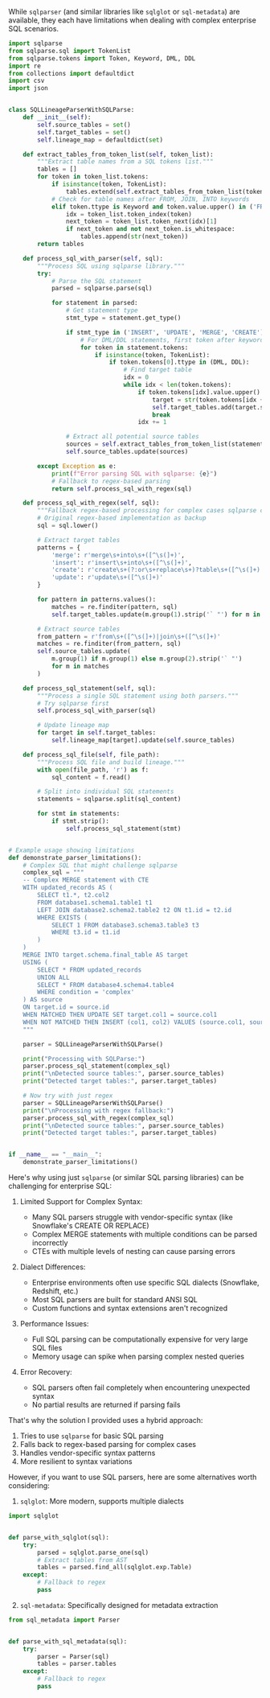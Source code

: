 
While `sqlparser` (and similar libraries like `sqlglot` or `sql-metadata`) are available, they each have limitations
when dealing with complex enterprise SQL scenarios. 

```python
import sqlparse
from sqlparse.sql import TokenList
from sqlparse.tokens import Token, Keyword, DML, DDL
import re
from collections import defaultdict
import csv
import json


class SQLLineageParserWithSQLParse:
    def __init__(self):
        self.source_tables = set()
        self.target_tables = set()
        self.lineage_map = defaultdict(set)

    def extract_tables_from_token_list(self, token_list):
        """Extract table names from a SQL tokens list."""
        tables = []
        for token in token_list.tokens:
            if isinstance(token, TokenList):
                tables.extend(self.extract_tables_from_token_list(token))
            # Check for table names after FROM, JOIN, INTO keywords
            elif token.ttype is Keyword and token.value.upper() in ('FROM', 'JOIN', 'INTO'):
                idx = token_list.token_index(token)
                next_token = token_list.token_next(idx)[1]
                if next_token and not next_token.is_whitespace:
                    tables.append(str(next_token))
        return tables

    def process_sql_with_parser(self, sql):
        """Process SQL using sqlparse library."""
        try:
            # Parse the SQL statement
            parsed = sqlparse.parse(sql)

            for statement in parsed:
                # Get statement type
                stmt_type = statement.get_type()

                if stmt_type in ('INSERT', 'UPDATE', 'MERGE', 'CREATE'):
                    # For DML/DDL statements, first token after keyword is usually target
                    for token in statement.tokens:
                        if isinstance(token, TokenList):
                            if token.tokens[0].ttype in (DML, DDL):
                                # Find target table
                                idx = 0
                                while idx < len(token.tokens):
                                    if token.tokens[idx].value.upper() in ('INTO', 'TABLE'):
                                        target = str(token.tokens[idx + 2])
                                        self.target_tables.add(target.strip('` "'))
                                        break
                                    idx += 1

                # Extract all potential source tables
                sources = self.extract_tables_from_token_list(statement)
                self.source_tables.update(sources)

        except Exception as e:
            print(f"Error parsing SQL with sqlparse: {e}")
            # Fallback to regex-based parsing
            return self.process_sql_with_regex(sql)

    def process_sql_with_regex(self, sql):
        """Fallback regex-based processing for complex cases sqlparse can't handle."""
        # Original regex-based implementation as backup
        sql = sql.lower()

        # Extract target tables
        patterns = {
            'merge': r'merge\s+into\s+([^\s(]+)',
            'insert': r'insert\s+into\s+([^\s(]+)',
            'create': r'create\s+(?:or\s+replace\s+)?table\s+([^\s(]+)',
            'update': r'update\s+([^\s(]+)'
        }

        for pattern in patterns.values():
            matches = re.finditer(pattern, sql)
            self.target_tables.update(m.group(1).strip('` "') for m in matches)

        # Extract source tables
        from_pattern = r'from\s+([^\s(]+)|join\s+([^\s(]+)'
        matches = re.finditer(from_pattern, sql)
        self.source_tables.update(
            m.group(1) if m.group(1) else m.group(2).strip('` "')
            for m in matches
        )

    def process_sql_statement(self, sql):
        """Process a single SQL statement using both parsers."""
        # Try sqlparse first
        self.process_sql_with_parser(sql)

        # Update lineage map
        for target in self.target_tables:
            self.lineage_map[target].update(self.source_tables)

    def process_sql_file(self, file_path):
        """Process SQL file and build lineage."""
        with open(file_path, 'r') as f:
            sql_content = f.read()

        # Split into individual SQL statements
        statements = sqlparse.split(sql_content)

        for stmt in statements:
            if stmt.strip():
                self.process_sql_statement(stmt)


# Example usage showing limitations
def demonstrate_parser_limitations():
    # Complex SQL that might challenge sqlparse
    complex_sql = """
    -- Complex MERGE statement with CTE
    WITH updated_records AS (
        SELECT t1.*, t2.col2 
        FROM database1.schema1.table1 t1
        LEFT JOIN database2.schema2.table2 t2 ON t1.id = t2.id
        WHERE EXISTS (
            SELECT 1 FROM database3.schema3.table3 t3
            WHERE t3.id = t1.id
        )
    )
    MERGE INTO target.schema.final_table AS target
    USING (
        SELECT * FROM updated_records
        UNION ALL
        SELECT * FROM database4.schema4.table4
        WHERE condition = 'complex'
    ) AS source
    ON target.id = source.id
    WHEN MATCHED THEN UPDATE SET target.col1 = source.col1
    WHEN NOT MATCHED THEN INSERT (col1, col2) VALUES (source.col1, source.col2);
    """

    parser = SQLLineageParserWithSQLParse()

    print("Processing with SQLParse:")
    parser.process_sql_statement(complex_sql)
    print("\nDetected source tables:", parser.source_tables)
    print("Detected target tables:", parser.target_tables)

    # Now try with just regex
    parser = SQLLineageParserWithSQLParse()
    print("\nProcessing with regex fallback:")
    parser.process_sql_with_regex(complex_sql)
    print("\nDetected source tables:", parser.source_tables)
    print("Detected target tables:", parser.target_tables)


if __name__ == "__main__":
    demonstrate_parser_limitations()

```

Here's why using just `sqlparse` (or similar SQL parsing libraries) can be challenging for enterprise SQL:

1. Limited Support for Complex Syntax:
    - Many SQL parsers struggle with vendor-specific syntax (like Snowflake's CREATE OR REPLACE)
    - Complex MERGE statements with multiple conditions can be parsed incorrectly
    - CTEs with multiple levels of nesting can cause parsing errors

2. Dialect Differences:
    - Enterprise environments often use specific SQL dialects (Snowflake, Redshift, etc.)
    - Most SQL parsers are built for standard ANSI SQL
    - Custom functions and syntax extensions aren't recognized

3. Performance Issues:
    - Full SQL parsing can be computationally expensive for very large SQL files
    - Memory usage can spike when parsing complex nested queries

4. Error Recovery:
    - SQL parsers often fail completely when encountering unexpected syntax
    - No partial results are returned if parsing fails

That's why the solution I provided uses a hybrid approach:

1. Tries to use `sqlparse` for basic SQL parsing
2. Falls back to regex-based parsing for complex cases
3. Handles vendor-specific syntax patterns
4. More resilient to syntax variations

However, if you want to use SQL parsers, here are some alternatives worth considering:

1. `sqlglot`: More modern, supports multiple dialects

```python
import sqlglot


def parse_with_sqlglot(sql):
    try:
        parsed = sqlglot.parse_one(sql)
        # Extract tables from AST
        tables = parsed.find_all(sqlglot.exp.Table)
    except:
        # Fallback to regex
        pass
```

2. `sql-metadata`: Specifically designed for metadata extraction

```python
from sql_metadata import Parser


def parse_with_sql_metadata(sql):
    try:
        parser = Parser(sql)
        tables = parser.tables
    except:
        # Fallback to regex
        pass
```
